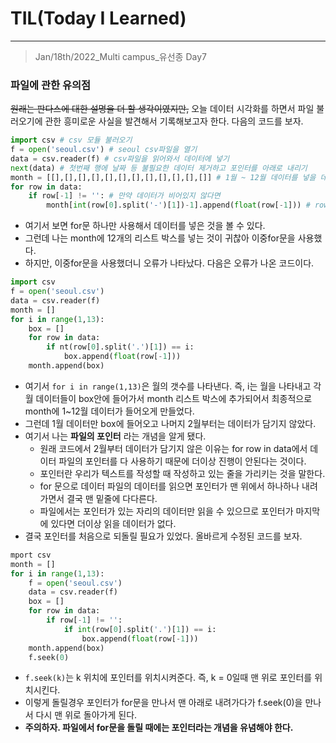 # TIL(Today I Learned)

___

> Jan/18th/2022_Multi campus_유선종 Day7

### 파일에 관한 유의점
~~원래는 판다스에 대한 설명을 더 할 생각이였지만,~~ 오늘 데이터 시각화를 하면서 파일 불러오기에 관한 흥미로운 사실을 발견해서 기록해보고자 한다.   다음의 코드를 보자.
```python
import csv # csv 모듈 불러오기
f = open('seoul.csv') # seoul csv파일을 열기
data = csv.reader(f) # csv파일을 읽어와서 데이터에 넣기
next(data) # 첫번째 행에 날짜 등 불필요한 데이터 제거하고 포인터를 아래로 내리기
month = [[],[],[],[],[],[],[],[],[],[],[],[]] # 1월 ~ 12월 데이터를 넣을 데이터 상자
for row in data: 
    if row[-1] != '': # 만약 데이터가 비어있지 않다면
        month[int(row[0].split('-')[1])-1].append(float(row[-1])) # row[0]에 날짜 데이터가 있는데, '2019-08-12'형태이므로 split을 이용해서 '-'를 제거하고 월의 데이터를 받기 위해서는 3개 중 가운데 데이터를 선택해야 하므로 인덱싱[1]을 넣는다. 그리고 month상자에 [0]부터 넣기 때문에 -1을 해준다.
```
- 여기서 보면 for문 하나만 사용해서 데이터를 넣은 것을 볼 수 있다.
- 그런데 나는 month에 12개의 리스트 박스를 넣는 것이 귀찮아 이중for문을 사용했다.
- 하지만, 이중for문을 사용했더니 오류가 나타났다. 다음은 오류가 나온 코드이다.
```python
import csv
f = open('seoul.csv')
data = csv.reader(f)
month = []
for i in range(1,13):
    box = []
    for row in data:
        if nt(row[0].split('.')[1]) == i:
            box.append(float(row[-1]))
    month.append(box)
```
- 여기서 `for i in range(1,13)`은 월의 갯수를 나타낸다. 즉, i는 월을 나타내고 각 월 데이터들이 box안에 들어가서 month 리스트 박스에 추가되어서 최종적으로 month에 1~12월 데이터가 들어오게 만들었다.
- 그런데 1월 데이터만 box에 들어오고 나머지 2월부터는 데이터가 담기지 않았다.
- 여기서 나는 __파일의 포인터__ 라는 개념을 알게 됐다.
  - 원래 코드에서 2월부터 데이터가 담기지 않은 이유는 for row in data에서 데이터 파일의 포인터를 다 사용하기 때문에 더이상 진행이 안된다는 것이다.
  - 포인터란 우리가 텍스트를 작성할 때 작성하고 있는 줄을 가리키는 것을 말한다.
  - for 문으로 데이터 파일의 데이터를 읽으면 포인터가 맨 위에서 하나하나 내려가면서 결국 맨 밑줄에 다다른다.
  - 파일에서는 포인터가 있는 자리의 데이터만 읽을 수 있으므로 포인터가 마지막에 있다면 더이상 읽을 데이터가 없다.
- 결국 포인터를 처음으로 되돌릴 필요가 있었다. 올바르게 수정된 코드를 보자.

```python
mport csv
month = []
for i in range(1,13):
    f = open('seoul.csv')
    data = csv.reader(f)
    box = []
    for row in data:
        if row[-1] != '':
            if int(row[0].split('.')[1]) == i:
                box.append(float(row[-1]))
    month.append(box)
    f.seek(0)
```
- `f.seek(k)`는 k 위치에 포인터를 위치시켜준다. 즉, k = 0일때 맨 위로 포인터를 위치시킨다.
- 이렇게 돌릴경우 포인터가 for문을 만나서 맨 아래로 내려가다가 f.seek(0)을 만나서 다시 맨 위로 돌아가게 된다.
- __주의하자. 파일에서 for문을 돌릴 때에는 포인터라는 개념을 유념해야 한다.__